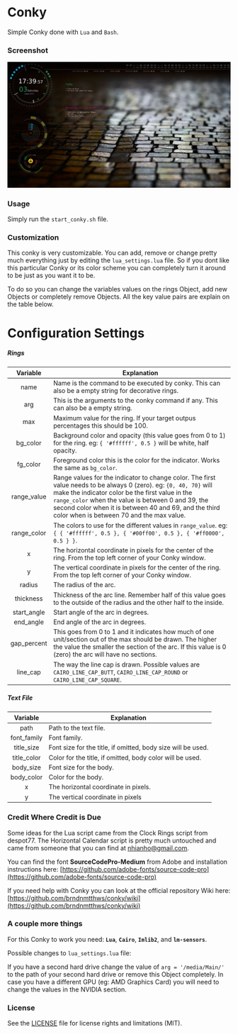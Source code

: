# Conky
Simple Conky done with `Lua` and `Bash`.

### Screenshot
![screenshot](img/screenshots/screenshot_01.jpg)

### Usage
Simply run the `start_conky.sh` file.

### Customization
This conky is very customizable.
You can add, remove or change pretty much everything just by editing the `lua_settings.lua` file.
So if you dont like this particular Conky or its color scheme you can completely turn it around to be just as you want it to be.

To do so you can change the variables values on the rings Object, add new Objects or completely remove Objects.
All the key value pairs are explain on the table below.

# Configuration Settings
##### Rings
Variable | Explanation
:--------: | -----------
name | Name is the command to be executed by conky. This can also be a empty string for decorative rings.
arg | This is the arguments to the conky command if any. This can also be a empty string.
max | Maximum value for the ring. If your target outpus percentages this should be 100.
bg_color | Background color and opacity (this value goes from 0 to 1) for the ring. eg: `{ '#ffffff', 0.5 }` will be white, half opacity.
fg_color | Foreground color this is the color for the indicator. Works the same as `bg_color`.
range_value | Range values for the indicator to change color. The first value needs to be always 0 (zero). eg: `{0, 40, 70}` will make the indicator color be the first value in the `range_color` when the value is between 0 and 39, the second color when it is between 40 and 69, and the third color when is between 70 and the max value.
range_color | The colors to use for the different values in `range_value`. eg: `{ { '#ffffff', 0.5 }, { '#00ff00', 0.5 }, { '#ff0000', 0.5 } }`.
x | The horizontal coordinate in pixels for the center of the ring. From the top left corner of your Conky window.
y | The vertical coordinate in pixels for the center of the ring. From the top left corner of your Conky window.
radius | The radius of the arc.
thickness | Thickness of the arc line. Remember half of this value goes to the outside of the radius and the other half to the inside.
start_angle | Start angle of the arc in degrees.
end_angle | End angle of the arc in degrees.
gap_percent | This goes from 0 to 1 and it indicates how much of one unit/section out of the max should be drawn. The higher the value the smaller the section of the arc. If this value is 0 (zero) the arc will have no sections.
line_cap | The way the line cap is drawn. Possible values are `CAIRO_LINE_CAP_BUTT`, `CAIRO_LINE_CAP_ROUND` or `CAIRO_LINE_CAP_SQUARE`.


##### Text File
Variable | Explanation
:--------: | -----------
path | Path to the text file.
font_family | Font family.
title_size | Font size for the title, if omitted, body size will be used.
title_color | Color for the title, if omitted, body color will be used.
body_size | Font size for the body.
body_color | Color for the body.
x | The horizontal coordinate in pixels.
y | The vertical coordinate in pixels

### Credit Where Credit is Due
Some ideas for the Lua script came from the Clock Rings script from despot77.
The Horizontal Calendar script is pretty much untouched and came from someone that you can find at nhianho@gmail.com.

You can find the font **SourceCodePro-Medium** from Adobe and installation instructions here:
[https://github.com/adobe-fonts/source-code-pro](https://github.com/adobe-fonts/source-code-pro)

If you need help with Conky you can look at the official repository Wiki here:
[https://github.com/brndnmtthws/conky/wiki](https://github.com/brndnmtthws/conky/wiki)

### A couple more things
For this Conky to work you need: **`Lua`**, **`Cairo`**, **`Imlib2`**, and **`lm-sensors`**.

Possible changes to `lua_settings.lua` file:

If you have a second hard drive change the value of `arg = '/media/Main/'` to the path of your second hard drive or remove this Object completely.
In case you have a different GPU (eg: AMD Graphics Card) you will need to change the values in the NVIDIA section.

### License
See the [LICENSE](LICENSE.md) file for license rights and limitations (MIT).